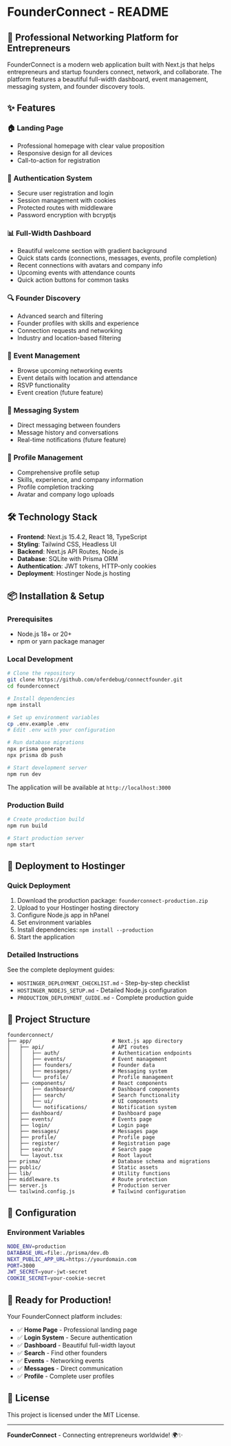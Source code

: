 # FounderConnect - README

## 🚀 Professional Networking Platform for Entrepreneurs

FounderConnect is a modern web application built with Next.js that helps entrepreneurs and startup founders connect, network, and collaborate. The platform features a beautiful full-width dashboard, event management, messaging system, and founder discovery tools.

## ✨ Features

### 🏠 **Landing Page**
- Professional homepage with clear value proposition
- Responsive design for all devices
- Call-to-action for registration

### 🔐 **Authentication System**
- Secure user registration and login
- Session management with cookies
- Protected routes with middleware
- Password encryption with bcryptjs

### 📊 **Full-Width Dashboard**
- Beautiful welcome section with gradient background
- Quick stats cards (connections, messages, events, profile completion)
- Recent connections with avatars and company info
- Upcoming events with attendance counts
- Quick action buttons for common tasks

### 🔍 **Founder Discovery**
- Advanced search and filtering
- Founder profiles with skills and experience
- Connection requests and networking
- Industry and location-based filtering

### 📅 **Event Management**
- Browse upcoming networking events
- Event details with location and attendance
- RSVP functionality
- Event creation (future feature)

### 💬 **Messaging System**
- Direct messaging between founders
- Message history and conversations
- Real-time notifications (future feature)

### 👤 **Profile Management**
- Comprehensive profile setup
- Skills, experience, and company information
- Profile completion tracking
- Avatar and company logo uploads

## 🛠 Technology Stack

- **Frontend**: Next.js 15.4.2, React 18, TypeScript
- **Styling**: Tailwind CSS, Headless UI
- **Backend**: Next.js API Routes, Node.js
- **Database**: SQLite with Prisma ORM
- **Authentication**: JWT tokens, HTTP-only cookies
- **Deployment**: Hostinger Node.js hosting

## 📦 Installation & Setup

### Prerequisites
- Node.js 18+ or 20+
- npm or yarn package manager

### Local Development
```bash
# Clone the repository
git clone https://github.com/oferdebug/connectfounder.git
cd founderconnect

# Install dependencies
npm install

# Set up environment variables
cp .env.example .env
# Edit .env with your configuration

# Run database migrations
npx prisma generate
npx prisma db push

# Start development server
npm run dev
```

The application will be available at `http://localhost:3000`

### Production Build
```bash
# Create production build
npm run build

# Start production server
npm start
```

## 🚀 Deployment to Hostinger

### Quick Deployment
1. Download the production package: `founderconnect-production.zip`
2. Upload to your Hostinger hosting directory
3. Configure Node.js app in hPanel
4. Set environment variables
5. Install dependencies: `npm install --production`
6. Start the application

### Detailed Instructions
See the complete deployment guides:
- `HOSTINGER_DEPLOYMENT_CHECKLIST.md` - Step-by-step checklist
- `HOSTINGER_NODEJS_SETUP.md` - Detailed Node.js configuration
- `PRODUCTION_DEPLOYMENT_GUIDE.md` - Complete production guide

## 📁 Project Structure

```
founderconnect/
├── app/                          # Next.js app directory
│   ├── api/                      # API routes
│   │   ├── auth/                 # Authentication endpoints
│   │   ├── events/               # Event management
│   │   ├── founders/             # Founder data
│   │   ├── messages/             # Messaging system
│   │   └── profile/              # Profile management
│   ├── components/               # React components
│   │   ├── dashboard/            # Dashboard components
│   │   ├── search/               # Search functionality
│   │   ├── ui/                   # UI components
│   │   └── notifications/        # Notification system
│   ├── dashboard/                # Dashboard page
│   ├── events/                   # Events page
│   ├── login/                    # Login page
│   ├── messages/                 # Messages page
│   ├── profile/                  # Profile page
│   ├── register/                 # Registration page
│   ├── search/                   # Search page
│   └── layout.tsx                # Root layout
├── prisma/                       # Database schema and migrations
├── public/                       # Static assets
├── lib/                          # Utility functions
├── middleware.ts                 # Route protection
├── server.js                     # Production server
└── tailwind.config.js            # Tailwind configuration
```

## 🔧 Configuration

### Environment Variables
```bash
NODE_ENV=production
DATABASE_URL=file:./prisma/dev.db
NEXT_PUBLIC_APP_URL=https://yourdomain.com
PORT=3000
JWT_SECRET=your-jwt-secret
COOKIE_SECRET=your-cookie-secret
```

## 🎉 Ready for Production!

Your FounderConnect platform includes:
- ✅ **Home Page** - Professional landing page
- ✅ **Login System** - Secure authentication
- ✅ **Dashboard** - Beautiful full-width layout
- ✅ **Search** - Find other founders
- ✅ **Events** - Networking events
- ✅ **Messages** - Direct communication
- ✅ **Profile** - Complete user profiles

## 📄 License

This project is licensed under the MIT License.

---

**FounderConnect** - Connecting entrepreneurs worldwide! 🌍✨

